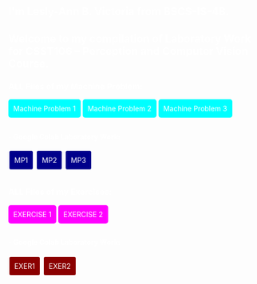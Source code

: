 <body style="background-image: url('https://www.world-wide.org/images/comp-vision.jpg'); background-size: cover; background-attachment: fixed; padding: 100px; color: white;">
</body>

## I'm Lesly-Ann B. Victoria from BSCS-IS-4B.
## Welcome to my compilation of Laboratory Work for CSST106 – Perception and Computer Vision Course.

### ALL Files of my Machine Problem:
<a style="color:white; padding: 10px; border-radius: 5px; text-decoration:none; display: inline-block; margin-bottom: 10px; background-color:cyan; border: 2px black;" href="https://github.com/LeslyVictoria2/CSST106-CS4B/blob/main/4B-VICTORIA-MP1">Machine Problem 1</a>
<a style="color:white; padding: 10px; border-radius: 5px; text-decoration:none; display: inline-block; margin-bottom: 10px; background-color:cyan; border: 2px black;" href="https://github.com/LeslyVictoria2/CSST106-CS4B/blob/main/4B-VICTORIA-MP2">Machine Problem 2</a>
<a style="color:white; padding: 10px; border-radius: 5px; text-decoration:none; display: inline-block; margin-bottom: 10px; background-color:cyan; border: 2px black;" href="https://github.com/LeslyVictoria2/CSST106-CS4B/blob/main/4B-VICTORIA-MP3">Machine Problem 3</a>

#### - Google Colab Laboratory Work:
<a style="color:white; padding: 10px; border-radius: 5px; text-decoration:none; display: inline-block; margin-bottom: 10px; background-color:darkblue; border: 2px solid white;" href="https://github.com/LeslyVictoria2/CSST106-CS4B/blob/main/4B_VICTORIA_MP1.ipynb">MP1</a>
<a style="color:white; padding: 10px; border-radius: 5px; text-decoration:none; display: inline-block; margin-bottom: 10px; background-color:darkblue; border: 2px solid white;" href="https://github.com/LeslyVictoria2/CSST106-CS4B/blob/main/4B_VICTORIA_MP2.ipynb">MP2</a>
<a style="color:white; padding: 10px; border-radius: 5px; text-decoration:none; display: inline-block; margin-bottom: 10px; background-color:darkblue; border: 2px solid white;" href="https://github.com/LeslyVictoria2/CSST106-CS4B/blob/main/4B_VICTORIA_MP3.ipynb">MP3</a>

### ALL Files of my Exercises:
<a style="color:white; padding: 10px; border-radius: 5px; text-decoration:none; display: inline-block; margin-bottom: 10px; background-color:magenta; border: 2px black;" href="https://github.com/LeslyVictoria2/CSST106-CS4B/blob/main/4B-VICTORIA-EXER1">EXERCISE 1</a>
<a style="color:white; padding: 10px; border-radius: 5px; text-decoration:none; display: inline-block; margin-bottom: 10px; background-color:magenta; border: 2px black;" href="https://github.com/LeslyVictoria2/CSST106-CS4B/blob/main/4B-VICTORIA-EXER2">EXERCISE 2</a>

#### - Google Colab Laboratory Work:
<a style="color:white; padding: 10px; border-radius: 5px; text-decoration:none; display: inline-block; margin-bottom: 10px; background-color:darkred; border: 2px solid white;" href="https://github.com/LeslyVictoria2/CSST106-CS4B/blob/main/4B_VICTORIA_EXER1.ipynb">EXER1</a>
<a style="color:white; padding: 10px; border-radius: 5px; text-decoration:none; display: inline-block; margin-bottom: 10px; background-color:darkred; border: 2px solid white;" href="https://github.com/LeslyVictoria2/CSST106-CS4B/blob/main/4B_VICTORIA_EXER2.ipynb">EXER2</a>
